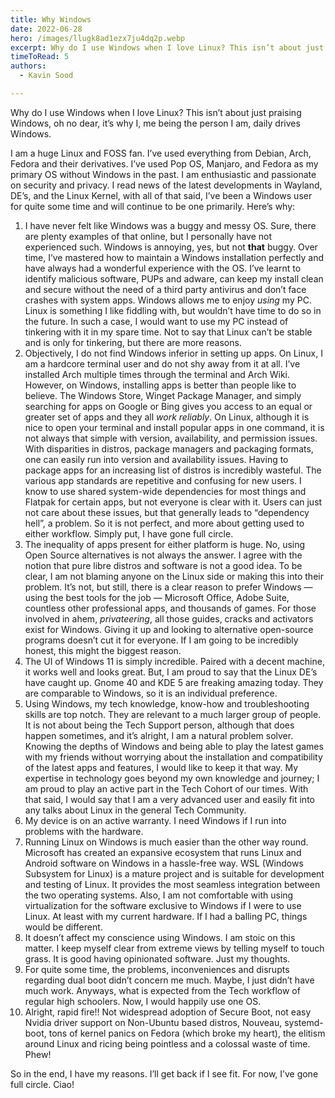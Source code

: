 ```yaml
---
title: Why Windows
date: 2022-06-28
hero: /images/llugk8ad1ezx7ju4dq2p.webp
excerpt: Why do I use Windows when I love Linux? This isn’t about just praising Windows, oh no dear, it’s why I, me being the person I am, daily drives Windows.
timeToRead: 5
authors:
  - Kavin Sood

---
```


Why do I use Windows when I love Linux? This isn’t about just praising Windows, oh no dear, it’s why I, me being the person I am, daily drives Windows.

I am a huge Linux and FOSS fan. I’ve used everything from Debian, Arch, Fedora and their derivatives. I’ve used Pop OS, Manjaro, and Fedora as my primary OS without Windows in the past. I am enthusiastic and passionate on security and privacy. I read news of the latest developments in Wayland, DE’s, and the Linux Kernel, with all of that said, I’ve been a Windows user for quite some time and will continue to be one primarily. Here’s why:

1.  I have never felt like Windows was a buggy and messy OS. Sure, there are plenty examples of that online, but I personally have not experienced such. Windows is annoying, yes, but not **that** buggy. Over time, I’ve mastered how to maintain a Windows installation perfectly and have always had a wonderful experience with the OS. I’ve learnt to identify malicious software, PUPs and adware, can keep my install clean and secure without the need of a third party antivirus and don’t face crashes with system apps. Windows allows me to enjoy _using_ my PC. Linux is something I like fiddling with, but wouldn’t have time to do so in the future. In such a case, I would want to use my PC instead of tinkering with it in my spare time. Not to say that Linux can’t be stable and is only for tinkering, but there are more reasons.
2.  Objectively, I do not find Windows inferior in setting up apps. On Linux, I am a hardcore terminal user and do not shy away from it at all. I’ve installed Arch multiple times through the terminal and Arch Wiki. However, on Windows, installing apps is better than people like to believe. The Windows Store, Winget Package Manager, and simply searching for apps on Google or Bing gives you access to an equal or greater set of apps and they all *work reliably*. On Linux, although it is nice to open your terminal and install popular apps in one command, it is not always that simple with version, availability, and permission issues. With disparities in distros, package managers and packaging formats, one can easily run into version and availability issues. Having to package apps for an increasing list of distros is incredibly wasteful. The various app standards are repetitive and confusing for new users. I know to use shared system-wide dependencies for most things and Flatpak for certain apps, but not everyone is clear with it. Users can just not care about these issues, but that generally leads to “dependency hell”, a problem. So it is not perfect, and more about getting used to either workflow. Simply put, I have gone full circle.
3.  The inequality of apps present for either platform is huge. No, using Open Source alternatives is not always the answer. I agree with the notion that pure libre distros and software is not a good idea. To be clear, I am not blaming anyone on the Linux side or making this into their problem. It’s not, but still, there is a clear reason to prefer Windows — using the best tools for the job — Microsoft Office, Adobe Suite, countless other professional apps, and thousands of games. For those involved in ahem, _privateering_, all those guides, cracks and activators exist for Windows. Giving it up and looking to alternative open-source programs doesn’t cut it for everyone. If I am going to be incredibly honest, this might the biggest reason.
4.  The UI of Windows 11 is simply incredible. Paired with a decent machine, it works well and looks great. But, I am proud to say that the Linux DE’s have caught up. Gnome 40 and KDE 5 are freaking amazing today. They are comparable to Windows, so it is an individual preference.
5.  Using Windows, my tech knowledge, know-how and troubleshooting skills are top notch. They are relevant to a much larger group of people. It is not about being the Tech Support person, although that does happen sometimes, and it’s alright, I am a natural problem solver. Knowing the depths of Windows and being able to play the latest games with my friends without worrying about the installation and compatibility of the latest apps and features, I would like to keep it that way. My expertise in technology goes beyond my own knowledge and journey; I am proud to play an active part in the Tech Cohort of our times. With that said, I would say that I am a very advanced user and easily fit into any talks about Linux in the general Tech Community.
6.  My device is on an active warranty. I need Windows if I run into problems with the hardware.
7.  Running Linux on Windows is much easier than the other way round. Microsoft has created an expansive ecosystem that runs Linux and Android software on Windows in a hassle-free way. WSL (Windows Subsystem for Linux) is a mature project and is suitable for development and testing of Linux. It provides the most seamless integration between the two operating systems. Also, I am not comfortable with using virtualization for the software exclusive to Windows if I were to use Linux. At least with my current hardware. If I had a balling PC, things would be different.
8.  It doesn’t affect my conscience using Windows. I am stoic on this matter. I keep myself clear from extreme views by telling myself to touch grass. It is good having opinionated software. Just my thoughts.
9.  For quite some time, the problems, inconveniences and disrupts regarding dual boot didn’t concern me much. Maybe, I just didn’t have much work. Anyways, what is expected from the Tech workflow of regular high schoolers. Now, I would happily use one OS.
10. Alright, rapid fire!! Not widespread adoption of Secure Boot, not easy Nvidia driver support on Non-Ubuntu based distros, Nouveau, systemd-boot, tons of kernel panics on Fedora (which broke my heart), the elitism around Linux and ricing being pointless and a colossal waste of time. Phew!

So in the end, I have my reasons. I’ll get back if I see fit. For now, I’ve gone full circle. Ciao!